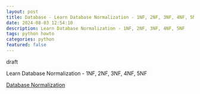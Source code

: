 ```yaml
---
layout: post
title: Database - Learn Database Normalization - 1NF, 2NF, 3NF, 4NF, 5NF
date: 2024-08-03 12:54:10
description: Learn Database Normalization - 1NF, 2NF, 3NF, 4NF, 5NF
tags: python howto
categories: python
featured: false
---
```


draft 

Learn Database Normalization - 1NF, 2NF, 3NF, 4NF, 5NF

[Database Normalization]: https://www.youtube.com/watch?v=GFQaEYEc8_8 "https://www.youtube.com/watch?v=GFQaEYEc8_8"
[Database Normalization]

